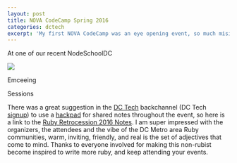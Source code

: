 ```yaml
---
layout: post
title: NOVA CodeCamp Spring 2016
categories: dctech
excerpt: 'My first NOVA CodeCamp was an eye opening event, so much misinformation and disgust for Javascript...'
---
```


At one of our recent NodeSchoolDC 
<section class="special"><a href="http://nationjs.com/"><img src="/images/nationjs.png" /></a></section>

Emceeing

Sessions

There was a great suggestion in the [DC Tech](https://dctech.slack.com/) backchannel (DC Tech [signup](http://dctechslack.herokuapp.com/)) to use a [hackpad](https://hackpad.com/) for shared notes throughout the event, so here is a link to the [Ruby Retrocession 2016 Notes](https://hackpad.com/RetroRuby-2016-LQp0Q1zqa6t).  I am super impressed with the organizers, the attendees and the vibe of the DC Metro area Ruby communities, warm, inviting, friendly, and real is the set of adjectives that come to mind.  Thanks to everyone involved for making this non-rubist become inspired to write more ruby, and keep attending your events.
